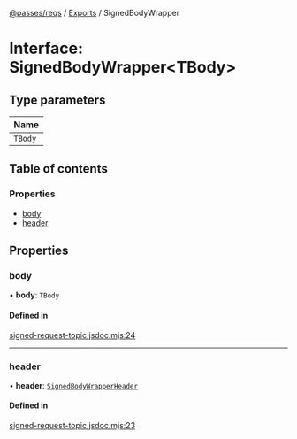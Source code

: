 [@passes/reqs](../README.md) / [Exports](../modules.md) / SignedBodyWrapper

# Interface: SignedBodyWrapper\<TBody\>

## Type parameters

| Name |
| :------ |
| `TBody` |

## Table of contents

### Properties

- [body](SignedBodyWrapper.md#body)
- [header](SignedBodyWrapper.md#header)

## Properties

### body

• **body**: `TBody`

#### Defined in

[signed-request-topic.jsdoc.mjs:24](https://github.com/passes-org/passes/blob/d270bec/packages/reqs/src/signed-request-topic.jsdoc.mjs#L24)

___

### header

• **header**: [`SignedBodyWrapperHeader`](SignedBodyWrapperHeader.md)

#### Defined in

[signed-request-topic.jsdoc.mjs:23](https://github.com/passes-org/passes/blob/d270bec/packages/reqs/src/signed-request-topic.jsdoc.mjs#L23)
